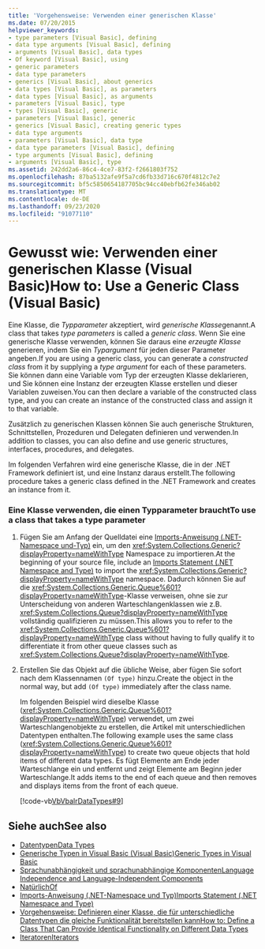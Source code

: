 ```yaml
---
title: 'Vorgehensweise: Verwenden einer generischen Klasse'
ms.date: 07/20/2015
helpviewer_keywords:
- type parameters [Visual Basic], defining
- data type arguments [Visual Basic], defining
- arguments [Visual Basic], data types
- Of keyword [Visual Basic], using
- generic parameters
- data type parameters
- generics [Visual Basic], about generics
- data types [Visual Basic], as parameters
- data types [Visual Basic], as arguments
- parameters [Visual Basic], type
- types [Visual Basic], generic
- parameters [Visual Basic], generic
- generics [Visual Basic], creating generic types
- data type arguments
- parameters [Visual Basic], data type
- data type parameters [Visual Basic], defining
- type arguments [Visual Basic], defining
- arguments [Visual Basic], type
ms.assetid: 242dd2a6-86c4-4ce7-83f2-f2661803f752
ms.openlocfilehash: 87ba5132afe9f5a7cd6fb33d716c670f4812c7e2
ms.sourcegitcommit: bf5c5850654187705bc94cc40ebfb62fe346ab02
ms.translationtype: MT
ms.contentlocale: de-DE
ms.lasthandoff: 09/23/2020
ms.locfileid: "91077110"
---
```

# <a name="how-to-use-a-generic-class-visual-basic"></a><span data-ttu-id="b16d8-102">Gewusst wie: Verwenden einer generischen Klasse (Visual Basic)</span><span class="sxs-lookup"><span data-stu-id="b16d8-102">How to: Use a Generic Class (Visual Basic)</span></span>

<span data-ttu-id="b16d8-103">Eine Klasse, die *Typparameter* akzeptiert, wird *generische Klasse*genannt.</span><span class="sxs-lookup"><span data-stu-id="b16d8-103">A class that takes *type parameters* is called a *generic class*.</span></span> <span data-ttu-id="b16d8-104">Wenn Sie eine generische Klasse verwenden, können Sie daraus eine *erzeugte Klasse* generieren, indem Sie ein *Typargument* für jeden dieser Parameter angeben.</span><span class="sxs-lookup"><span data-stu-id="b16d8-104">If you are using a generic class, you can generate a *constructed class* from it by supplying a *type argument* for each of these parameters.</span></span> <span data-ttu-id="b16d8-105">Sie können dann eine Variable vom Typ der erzeugten Klasse deklarieren, und Sie können eine Instanz der erzeugten Klasse erstellen und dieser Variablen zuweisen.</span><span class="sxs-lookup"><span data-stu-id="b16d8-105">You can then declare a variable of the constructed class type, and you can create an instance of the constructed class and assign it to that variable.</span></span>  
  
 <span data-ttu-id="b16d8-106">Zusätzlich zu generischen Klassen können Sie auch generische Strukturen, Schnittstellen, Prozeduren und Delegaten definieren und verwenden.</span><span class="sxs-lookup"><span data-stu-id="b16d8-106">In addition to classes, you can also define and use generic structures, interfaces, procedures, and delegates.</span></span>  
  
 <span data-ttu-id="b16d8-107">Im folgenden Verfahren wird eine generische Klasse, die in der .NET Framework definiert ist, und eine Instanz daraus erstellt.</span><span class="sxs-lookup"><span data-stu-id="b16d8-107">The following procedure takes a generic class defined in the .NET Framework and creates an instance from it.</span></span>  
  
### <a name="to-use-a-class-that-takes-a-type-parameter"></a><span data-ttu-id="b16d8-108">Eine Klasse verwenden, die einen Typparameter braucht</span><span class="sxs-lookup"><span data-stu-id="b16d8-108">To use a class that takes a type parameter</span></span>  
  
1. <span data-ttu-id="b16d8-109">Fügen Sie am Anfang der Quelldatei eine [Imports-Anweisung (.NET-Namespace und-Typ)](../../../language-reference/statements/imports-statement-net-namespace-and-type.md) ein, um den <xref:System.Collections.Generic?displayProperty=nameWithType> Namespace zu importieren.</span><span class="sxs-lookup"><span data-stu-id="b16d8-109">At the beginning of your source file, include an [Imports Statement (.NET Namespace and Type)](../../../language-reference/statements/imports-statement-net-namespace-and-type.md) to import the <xref:System.Collections.Generic?displayProperty=nameWithType> namespace.</span></span> <span data-ttu-id="b16d8-110">Dadurch können Sie auf die <xref:System.Collections.Generic.Queue%601?displayProperty=nameWithType>-Klasse verweisen, ohne sie zur Unterscheidung von anderen Warteschlangenklassen wie z.B. <xref:System.Collections.Queue?displayProperty=nameWithType> vollständig qualifizieren zu müssen.</span><span class="sxs-lookup"><span data-stu-id="b16d8-110">This allows you to refer to the <xref:System.Collections.Generic.Queue%601?displayProperty=nameWithType> class without having to fully qualify it to differentiate it from other queue classes such as <xref:System.Collections.Queue?displayProperty=nameWithType>.</span></span>  
  
2. <span data-ttu-id="b16d8-111">Erstellen Sie das Objekt auf die übliche Weise, aber fügen Sie sofort nach dem Klassennamen `(Of type)` hinzu.</span><span class="sxs-lookup"><span data-stu-id="b16d8-111">Create the object in the normal way, but add `(Of type)` immediately after the class name.</span></span>  
  
     <span data-ttu-id="b16d8-112">Im folgenden Beispiel wird dieselbe Klasse (<xref:System.Collections.Generic.Queue%601?displayProperty=nameWithType>) verwendet, um zwei Warteschlangenobjekte zu erstellen, die Artikel mit unterschiedlichen Datentypen enthalten.</span><span class="sxs-lookup"><span data-stu-id="b16d8-112">The following example uses the same class (<xref:System.Collections.Generic.Queue%601?displayProperty=nameWithType>) to create two queue objects that hold items of different data types.</span></span> <span data-ttu-id="b16d8-113">Es fügt Elemente am Ende jeder Warteschlange ein und entfernt und zeigt Elemente am Beginn jeder Warteschlange.</span><span class="sxs-lookup"><span data-stu-id="b16d8-113">It adds items to the end of each queue and then removes and displays items from the front of each queue.</span></span>  
  
     [!code-vb[VbVbalrDataTypes#9](~/samples/snippets/visualbasic/VS_Snippets_VBCSharp/VbVbalrDataTypes/VB/Class1.vb#9)]  
  
## <a name="see-also"></a><span data-ttu-id="b16d8-114">Siehe auch</span><span class="sxs-lookup"><span data-stu-id="b16d8-114">See also</span></span>

- [<span data-ttu-id="b16d8-115">Datentypen</span><span class="sxs-lookup"><span data-stu-id="b16d8-115">Data Types</span></span>](index.md)
- [<span data-ttu-id="b16d8-116">Generische Typen in Visual Basic (Visual Basic)</span><span class="sxs-lookup"><span data-stu-id="b16d8-116">Generic Types in Visual Basic</span></span>](generic-types.md)
- [<span data-ttu-id="b16d8-117">Sprachunabhängigkeit und sprachunabhängige Komponenten</span><span class="sxs-lookup"><span data-stu-id="b16d8-117">Language Independence and Language-Independent Components</span></span>](../../../../standard/language-independence-and-language-independent-components.md)
- [<span data-ttu-id="b16d8-118">Natürlich</span><span class="sxs-lookup"><span data-stu-id="b16d8-118">Of</span></span>](../../../language-reference/statements/of-clause.md)
- [<span data-ttu-id="b16d8-119">Imports-Anweisung (.NET-Namespace und Typ)</span><span class="sxs-lookup"><span data-stu-id="b16d8-119">Imports Statement (.NET Namespace and Type)</span></span>](../../../language-reference/statements/imports-statement-net-namespace-and-type.md)
- [<span data-ttu-id="b16d8-120">Vorgehensweise: Definieren einer Klasse, die für unterschiedliche Datentypen die gleiche Funktionalität bereitstellen kann</span><span class="sxs-lookup"><span data-stu-id="b16d8-120">How to: Define a Class That Can Provide Identical Functionality on Different Data Types</span></span>](how-to-define-a-class-that-can-provide-identical-functionality.md)
- [<span data-ttu-id="b16d8-121">Iteratoren</span><span class="sxs-lookup"><span data-stu-id="b16d8-121">Iterators</span></span>](../../concepts/iterators.md)

